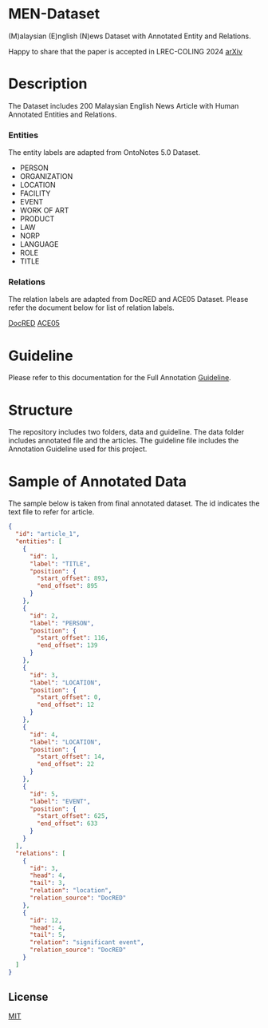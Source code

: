 # MEN-Dataset
(M)alaysian (E)nglish (N)ews Dataset with Annotated Entity and Relations. 

Happy to share that the paper is accepted in LREC-COLING 2024 <a href="https://aclanthology.org/2024.lrec-main.959/" target="_blank">arXiv</a>
# Description
The Dataset includes 200 Malaysian English News Article with Human Annotated Entities and Relations. 

### Entities
The entity labels are adapted from OntoNotes 5.0 Dataset.
- PERSON
- ORGANIZATION
- LOCATION
- FACILITY
- EVENT
- WORK OF ART
- PRODUCT
- LAW
- NORP
- LANGUAGE
- ROLE
- TITLE

### Relations
The relation labels are adapted from DocRED and ACE05 Dataset. Please refer the document below for list of relation labels. 

[DocRED](./guideline/Relation%20Label%20Summary%20-%20DocRED.xlsx)
[ACE05](./guideline/Relation%20Label%20Summary%20-%20ACE05.xlsx)

# Guideline
Please refer to this documentation for the Full Annotation [Guideline](./guideline/Annotation%20Guideline%20v3.pdf). 
# Structure
The repository includes two folders, data and guideline. The data folder includes annotated file and the articles. The guideline file includes the Annotation Guideline used for this project. 

# Sample of Annotated Data
The sample below is taken from final annotated dataset. The id indicates the text file to refer for article. 
```json
{
  "id": "article_1",
  "entities": [
    {
      "id": 1,
      "label": "TITLE",
      "position": {
        "start_offset": 893,
        "end_offset": 895
      }
    },
    {
      "id": 2,
      "label": "PERSON",
      "position": {
        "start_offset": 116,
        "end_offset": 139
      }
    },
    {
      "id": 3,
      "label": "LOCATION",
      "position": {
        "start_offset": 0,
        "end_offset": 12
      }
    },
    {
      "id": 4,
      "label": "LOCATION",
      "position": {
        "start_offset": 14,
        "end_offset": 22
      }
    },
    {
      "id": 5,
      "label": "EVENT",
      "position": {
        "start_offset": 625,
        "end_offset": 633
      }
    }
  ],
  "relations": [
    {
      "id": 3,
      "head": 4,
      "tail": 3,
      "relation": "location",
      "relation_source": "DocRED"
    },
    {
      "id": 12,
      "head": 4,
      "tail": 5,
      "relation": "significant event",
      "relation_source": "DocRED"
    }
  ]
}
```
## License

[MIT](https://choosealicense.com/licenses/mit/)
